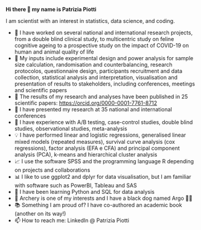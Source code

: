 **Hi there 👋 my name is Patrizia Piotti**

I am scientist with an interest in statistics, data science, and coding.
* 🔭 I have worked on several national and international research projects, from a double blind clinical study, to multicentric study on feline cognitive ageing to a prospective study on the impact of COVID-19 on human and animal quality of life
* 📌 My inputs include experimental design and power analysis for sample size calculation, randomisation and counterbalancing, research protocolos, questionnaire design, participants recruitment and data collection, statistical analysis and interpretation, visualisation and presentation of results to stakeholders, including conferences, meetings and scientific papers
* 📝 The results of my research and analyses have been published in 25 scientific papers: https://orcid.org/0000-0001-7761-8712
* 💬 I have presented my research at 35 national and international conferences
* 🎯 I have experience with A/B testing, case-control studies, double blind studies, observational studies, meta-analysis
* 💡 I have performed linear and logistic regressions, generalised linear mixed models (repeated measures), survival curve analysis (cox regressions), factor analysis (EFA e CFA) and principal component analysis (PCA), k-means and hierarchical cluster analysis
* 📈 I use the software SPSS and the programming language R depending on projects and collaborations
* 📊 I like to use ggplot2 and dplyr for data visualisation, but I am familiar with software such as PowerBI, Tableau and SAS
* 🌱 I have been learning Python and SQL for data analysis
* 🏹 Archery is one of my interests and I have a black dog named Argo 🐕‍🦺
* 📚 Something I am proud of? I have co-authored an academic book (another on its way!)
* 📫 How to reach me: LinkedIn @ Patrizia Piotti
